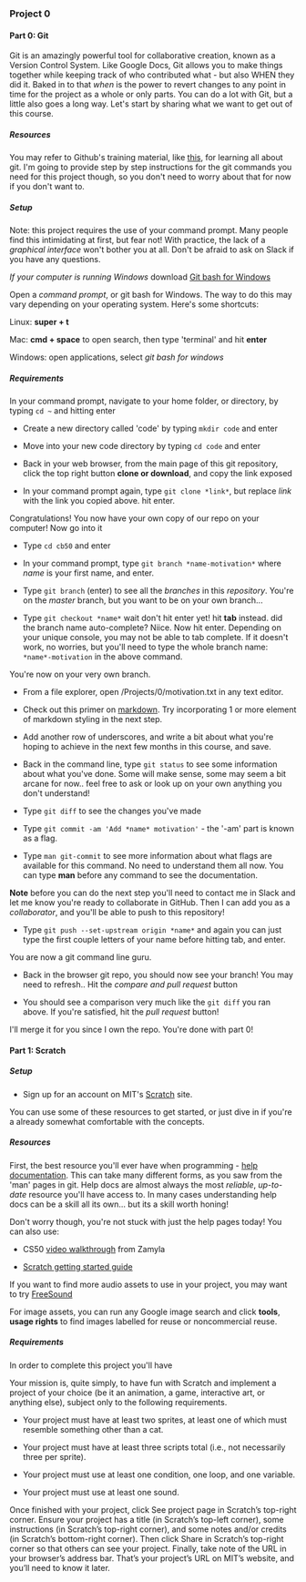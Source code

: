 ### Project 0

#### Part 0: Git

Git is an amazingly powerful tool for collaborative creation, known as a Version Control System. 
Like Google Docs, Git allows you to make things together while keeping track of who contributed what - but also WHEN they did it. 
Baked in to that *when* is the power to revert changes to any point in time for the project as a whole or only parts. 
You can do a lot with Git, but a little also goes a long way. 
Let's start by sharing what we want to get out of this course. 

##### Resources 

You may refer to Github's training material, like [this](https://guides.github.com/activities/hello-world/), for learning all about git. 
I'm going to provide step by step instructions for the git commands you need for this project though, so you don't need to worry about that for now if you don't want to.

##### Setup

Note: this project requires the use of your command prompt. Many people find this intimidating at first, but fear not! 
With practice, the lack of a *graphical interface* won't bother you at all. Don't be afraid to ask on Slack if you have any questions.

*If your computer is running Windows* download [Git bash for Windows](https://git-scm.com/download/win)

Open a *command prompt*, or git bash for Windows. The way to do this may vary depending on your operating system. Here's some shortcuts:

Linux: **super + t**

Mac: **cmd + space** to open search, then type 'terminal' and hit **enter**

Windows: open applications, select *git bash for windows*

##### Requirements

In your command prompt, navigate to your home folder, or directory, by typing ```cd ~``` and hitting enter

* Create a new directory called 'code' by typing ```mkdir code``` and enter

* Move into your new code directory by typing ```cd code``` and enter

* Back in your web browser, from the main page of this git repository, click the top right button **clone or download**, and copy the link exposed

* In your command prompt again, type ```git clone *link*```, but replace *link* with the link you copied above. hit enter.

Congratulations! You now have your own copy of our repo on your computer! Now go into it

* Type ```cd cb50``` and enter

* In your command prompt, type ```git branch *name-motivation*``` where *name* is your first name, and enter.

* Type ```git branch``` (enter) to see all the *branches* in this *repository*. You're on the *master* branch, but you want to be on your own branch...

* Type ```git checkout *name*``` wait don't hit enter yet! hit **tab** instead. did the branch name auto-complete? Niice. Now hit enter. Depending on your unique console, you may not be able to tab complete. If it doesn't work, no worries, but you'll need to type the whole branch name: ```*name*-motivation``` in the above command.

You're now on your very own branch.

* From a file explorer, open /Projects/0/motivation.txt in any text editor.

* Check out this primer on [markdown](https://github.com/adam-p/markdown-here/wiki/Markdown-Cheatsheet). 
Try incorporating 1 or more element of markdown styling in the next step.

* Add another row of underscores, and write a bit about what you're hoping to achieve in the next few months in this course, and save.

* Back in the command line, type ```git status``` to see some information about what you've done. Some will make sense, some may seem a bit arcane for now.. feel free to ask or look up on your own anything you don't understand!

* Type ```git diff``` to see the changes you've made

* Type ```git commit -am 'Add *name* motivation'``` - the '-am' part is known as a flag. 

* Type ```man git-commit``` to see more information about what flags are available for this command. No need to understand them all now. You can type **man** before any command to see the documentation.

**Note** before you can do the next step you'll need to contact me in Slack and let me know you're ready to collaborate in GitHub. Then I can add you as a *collaborator*, and you'll be able to push to this repository!

* Type ```git push --set-upstream origin *name*``` and again you can just type the first couple letters of your name before hitting tab, and enter.
 
 You are now a git command line guru. 
 
* Back in the browser git repo, you should now see your branch! You may need to refresh.. Hit the *compare and pull request* button

* You should see a comparison very much like the ```git diff``` you ran above. If you're satisfied, hit the *pull request* button! 

I'll merge it for you since I own the repo. You're done with part 0!




#### Part 1: Scratch

##### Setup

* Sign up for an account on MIT's [Scratch](https://scratch.mit.edu/) site.

You can use some of these resources to get started, or just dive in if you're a already somewhat comfortable with the concepts.

##### Resources

First, the best resource you'll ever have when programming - [help documentation](https://scratch.mit.edu/help/). 
This can take many different forms, as you saw from the 'man' pages in git. 
Help docs are almost always the most *reliable*, *up-to-date* resource you'll have access to.
In many cases understanding help docs can be a skill all its own... but its a skill worth honing!

Don't worry though, you're not stuck with just the help pages today! You can also use:

* CS50 [video walkthrough](https://youtu.be/697pD31GCZg) from Zamyla 

* [Scratch getting started guide](https://cdn.scratch.mit.edu/scratchr2/static/__95f8025b5d5663c8eca07b96a66ef8d6__/pdfs/help/Getting-Started-Guide-Scratch2.pdf)

If you want to find more audio assets to use in your project, you may want to try [FreeSound](http://www.freesound.org/)

For image assets, you can run any Google image search and click **tools**, **usage rights** to find images labelled for reuse or noncommercial reuse.

##### Requirements

In order to complete this project you'll have 

Your mission is, quite simply, to have fun with Scratch and implement a project of your choice (be it an animation, a game, interactive art, or anything else), subject only to the following requirements.

* Your project must have at least two sprites, at least one of which must resemble something other than a cat.

* Your project must have at least three scripts total (i.e., not necessarily three per sprite).

* Your project must use at least one condition, one loop, and one variable.

* Your project must use at least one sound.

Once finished with your project, click See project page in Scratch’s top-right corner. 
Ensure your project has a title (in Scratch’s top-left corner), some instructions (in Scratch’s top-right corner), 
and some notes and/or credits (in Scratch’s bottom-right corner). 
Then click Share in Scratch’s top-right corner so that others can see your project. 
Finally, take note of the URL in your browser’s address bar. That’s your project’s URL on MIT’s website, 
and you’ll need to know it later.
